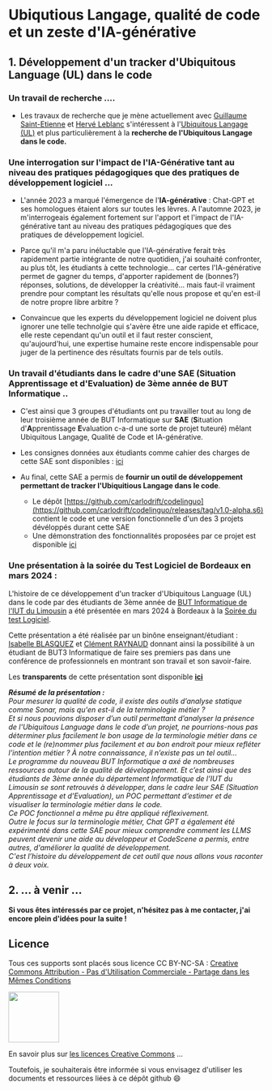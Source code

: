 # Ubiqutious Langage, qualité de code et un zeste d'IA-générative



## 1. Développement d'un tracker d'Ubiquitous Language (UL) dans le code 


### Un travail de recherche ....


- Les travaux de recherche que je mène actuellement avec [Guillaume Saint-Etienne](https://www.linkedin.com/in/guillaumese/) et [Hervé Leblanc](https://www.linkedin.com/in/herv%C3%A9-leblanc-77039132/) s'intéressent à l'[Ubiquitous Langage (UL)](https://martinfowler.com/bliki/UbiquitousLanguage.html) et plus particulièrement à la **recherche de l'Ubiquitous Langage dans le code.**



### Une interrogation sur l'impact de l'IA-Générative tant au niveau des pratiques pédagogiques que des pratiques de développement logiciel ...

- L'année 2023 a marqué l'émergence de l'**IA-générative** : Chat-GPT et ses homologues étaient alors sur toutes les lèvres. A l'automne 2023, je m'interrogeais également fortement sur l'apport et l'impact de l'IA-générative tant au niveau des pratiques pédagogiques que des pratiques de développement logiciel.  

- Parce qu'il m'a paru inéluctable que l'IA-générative ferait très rapidement partie intégrante de notre quotidien, j'ai souhaité confronter, au plus tôt, les étudiants à cette technologie... car certes l'IA-générative permet de gagner du temps, d'apporter rapidement de (bonnes?) réponses, solutions, de développer la créativité... mais faut-il vraiment prendre pour comptant les résultats qu'elle nous propose et qu'en est-il de notre propre libre arbitre ?

- Convaincue que les experts du développement logiciel ne doivent plus ignorer une telle technolgie qui s'avère être une aide rapide et efficace, elle reste cependant qu'un outil et il faut rester conscient, qu'aujourd'hui, une expertise humaine reste encore indispensable pour juger de la pertinence des résultats fournis par de tels outils.


### Un travail d'étudiants dans le cadre d'une SAE (Situation Apprentissage et d'Evaluation) de 3ème année de BUT Informatique ..

- C'est ainsi que 3 groupes d'étudiants ont pu travailler tout au long de leur troisième année de BUT Informatique sur **SAE** (**S**ituation d'**A**pprentissage **E**valuation c-a-d une sorte de projet tuteuré) mêlant Ubiquitous Langage, Qualité de Code et IA-générative.

- Les consignes données aux étudiants comme cahier des charges de cette SAE sont disponibles : [ici](.ressources/2023_SAE_BUT3_QualiteCode_Nommage.pdf) 



- Au final, cette SAE a permis de  **fournir un outil de développement permettant de tracker l'Ubiquitious Langage dans le code**.
	-  Le dépôt [https://github.com/carlodrift/codelinguo](https://github.com/carlodrift/codelinguo/releases/tag/v1.0-alpha.s6) contient le code et une version fonctionnelle d'un des 3 projets dévéloppés durant cette SAE
	-  Une démonstration des fonctionnalités proposées par ce projet est disponible [ici](./ressources/demo_codelinguo_s6.mp4)

### Une présentation à la soirée du Test Logiciel de Bordeaux en mars 2024 :

L'histoire de ce développement d'un tracker d'Ubiquitous Language (UL) dans le code par des étudiants de 3ème année de [BUT Informatique de l'IUT du Limousin](https://www.iut.unilim.fr/les-formations/but/informatique/) a été présentée en mars 2024 à Bordeaux à la [Soirée du test Logiciel](https://events.eventzilla.net/e/soire-du-test-logiciel--bordeaux--2024-2138607821).

Cette présentation a été réalisée par un binône enseignant/étudiant : [Isabelle BLASQUEZ](https://github.com/iblasquez) et [Clément RAYNAUD](https://www.linkedin.com/in/raynaud-clement/) donnant ainsi la possibilité à un étudiant de BUT3 Informatique de faire ses premiers pas dans une conférence de professionnels en montrant son travail et son savoir-faire.

Les **transparents** de cette présentation sont disponible [**ici**](./ressources/2024_STL_Bordeaux_Blasquez_Raynaud.pdf) 

 
***Résumé de la présentation :***  
*Pour mesurer la qualité de code, il existe des outils d’analyse statique comme Sonar, mais qu'en est-il de la terminologie métier ?  
Et si nous pouvions disposer d’un outil permettant d’analyser la présence de l'Ubiquitous Language dans le code d’un projet, ne pourrions-nous pas déterminer plus facilement le bon usage de la terminologie métier dans ce code et le (re)nommer plus facilement et au bon endroit pour mieux refléter l’intention métier ? À notre connaissance, il n’existe pas un tel outil…  
Le programme du nouveau BUT Informatique a axé de nombreuses ressources autour de la qualité de développement. Et c’est ainsi que des étudiants de 3ème année du département Informatique de l’IUT du Limousin se sont retrouvés à développer, dans le cadre leur SAE (Situation Apprentissage et d’Evaluation), un POC permettant d’estimer et de visualiser la terminologie métier dans le code.  
Ce POC fonctionnel a même pu être appliqué réflexivement.  
Outre le focus sur la terminologie métier, Chat GPT a également été expérimenté dans cette SAE pour mieux comprendre comment les LLMS peuvent devenir une aide au développeur et CodeScene a permis, entre autres, d'améliorer la qualité de développement.  
C'est l’histoire du développement de cet outil que nous allons vous raconter à deux voix.*




## 2. ... à venir ...

**Si vous êtes intéressés par ce projet, n'hésitez pas à me contacter, j'ai encore plein d'idées pour la suite !**


Licence
-------

Tous ces supports sont placés sous licence CC BY-NC-SA :  [Creative Commons
Attribution - Pas d'Utilisation Commerciale - Partage dans les Mêmes Conditions](https://creativecommons.org/licenses/by-nc-sa/4.0/)

<img src="https://licensebuttons.net/l/by-nc-sa/3.0/88x31.png" width="100">

En savoir plus sur [les licences Creative Commons](https://creativecommons.org/licenses/?lang=fr-FR) ...

Toutefois, je souhaiterais être informée si vous envisagez d'utiliser les documents et ressources liées à ce dépôt github  :smile: